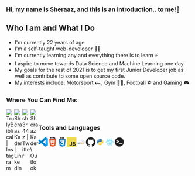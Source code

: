 ### Hi, my name is Sheraaz, and this is an introduction.. to me!👋

## Who I am and What I Do
- I'm currently 22 years of age
- I'm a self-taught web-developer 👨‍🎓
- I'm currently learning any and everything there is to learn ⚡
- I aspire to move towards Data Science and Machine Learning one day 
- My goals for the rest of 2021 is to get my first Junior Developer job as well as contribute to some open source code.
- My interests include: Motorsport 🏎️, Gym 🏋️‍♂️, Football ⚽ and Gaming 🎮

### Where You Can Find Me:

[<img align="left" alt="TrulyBiblical | Instagram " width="22px" src="https://cdn.jsdelivr.net/npm/simple-icons@v3/icons/instagram.svg"/>][instagram]
[<img align="left" alt="Sheraaz Kader | LinkedIn " width="22px" src="https://cdn.jsdelivr.net/npm/simple-icons@v3/icons/linkedin.svg"/>][linkedin]
[<img align="left" alt="sh3r44z | Twitter " width="22px" src="https://cdn.jsdelivr.net/npm/simple-icons@v3/icons/twitter.svg"/>][twitter]
[<img align="left" alt="Sheraaz Kader\ Outlook " width="22px" src="https://cdn.jsdelivr.net/npm/simple-icons@3.13.0/icons/microsoftoutlook.svg"/>][outlook]



<br />

### Tools and Languages

<img align="left" alt="Visual Studio Code" width="26px" src="https://raw.githubusercontent.com/github/explore/80688e429a7d4ef2fca1e82350fe8e3517d3494d/topics/visual-studio-code/visual-studio-code.png" />
<img align="left" alt="HTML5" width="26px" src="https://raw.githubusercontent.com/github/explore/80688e429a7d4ef2fca1e82350fe8e3517d3494d/topics/html/html.png" />
<img align="left" alt="CSS3" width="26px" src="https://raw.githubusercontent.com/github/explore/80688e429a7d4ef2fca1e82350fe8e3517d3494d/topics/css/css.png" />
<img align="left" alt="JavaScript" width="26px" src="https://raw.githubusercontent.com/github/explore/80688e429a7d4ef2fca1e82350fe8e3517d3494d/topics/javascript/javascript.png" />
<img align="left" alt="MySQL" width="26px" src="https://raw.githubusercontent.com/github/explore/80688e429a7d4ef2fca1e82350fe8e3517d3494d/topics/mysql/mysql.png" />
<img align="left" alt="GitHub" width="26px" src="https://raw.githubusercontent.com/github/explore/78df643247d429f6cc873026c0622819ad797942/topics/github/github.png" />
<img align="left" alt="GitHub" width="26px" src="https://raw.githubusercontent.com/github/explore/78df643247d429f6cc873026c0622819ad797942/topics/python/python.png" />
<img align="left" alt="React" width="26px" src="https://raw.githubusercontent.com/github/explore/80688e429a7d4ef2fca1e82350fe8e3517d3494d/topics/react/react.png" />
<img align="left" alt="Terminal" width="26px" src="https://raw.githubusercontent.com/github/explore/80688e429a7d4ef2fca1e82350fe8e3517d3494d/topics/terminal/terminal.png" />


<br /><br />


[instagram]: https://instagram.com/trulybiblical
[twitter]: https://twitter.com/sh3r44z
[linkedin]: https://linkedin.com/in/sheraaz-kader-8abb7620a/
[outlook]: mailto:sheraaz.kader@outlook.com
